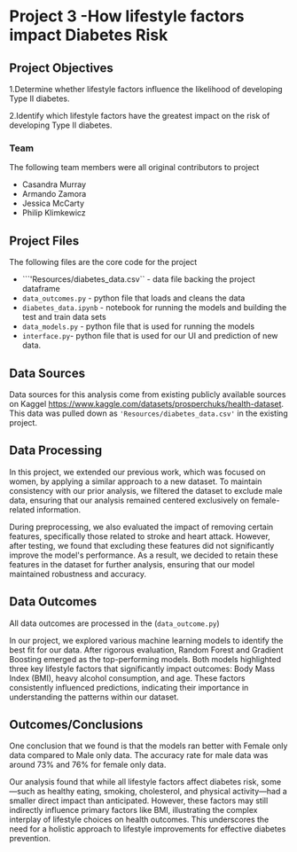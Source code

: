 # Project 3 -How lifestyle factors impact Diabetes Risk

## Project Objectives
1.Determine whether lifestyle factors influence the likelihood of developing Type II diabetes.

2.Identify which lifestyle factors have the greatest impact on the risk of developing Type II diabetes.
### Team

The following team members were all original contributors to project
- Casandra Murray
- Armando Zamora
- Jessica McCarty
- Philip Klimkewicz



## Project Files
The following files are the core code for the project
- ```'Resources/diabetes_data.csv`` - data file backing the project dataframe
- ```data_outcomes.py``` - python file that loads and cleans the data 
- ```diabetes_data.ipynb``` - notebook for running the models and building the test and train data sets
- ```data_models.py``` - python file that is used for running the models 
- ```interface.py```- python file that is used for our UI and prediction of new data.

## Data Sources
Data sources for this analysis come from existing publicly available sources on Kaggel https://www.kaggle.com/datasets/prosperchuks/health-dataset.  This data was pulled down as ```'Resources/diabetes_data.csv'``` in the existing project. 


## Data Processing
In this project, we extended our previous work, which was focused on women, by applying a similar approach to a new dataset. To maintain consistency with our prior analysis, we filtered the dataset to exclude male data, ensuring that our analysis remained centered exclusively on female-related information.

During preprocessing, we also evaluated the impact of removing certain features, specifically those related to stroke and heart attack. However, after testing, we found that excluding these features did not significantly improve the model's performance. As a result, we decided to retain these features in the dataset for further analysis, ensuring that our model maintained robustness and accuracy.


## Data Outcomes
All data outcomes are processed in the (```data_outcome.py```)

In our project, we explored various machine learning models to identify the best fit for our data. After rigorous evaluation, Random Forest and Gradient Boosting emerged as the top-performing models. Both models highlighted three key lifestyle factors that significantly impact outcomes: Body Mass Index (BMI), heavy alcohol consumption, and age. These factors consistently influenced predictions, indicating their importance in understanding the patterns within our dataset.


## Outcomes/Conclusions
One conclusion that we found is that the models ran better with Female only data compared to Male only data. The accuracy rate for male data was around 73% and 76% for female only data. 

Our analysis found that while all lifestyle factors affect diabetes risk, some—such as healthy eating, smoking, cholesterol, and physical activity—had a smaller direct impact than anticipated. However, these factors may still indirectly influence primary factors like BMI, illustrating the complex interplay of lifestyle choices on health outcomes. This underscores the need for a holistic approach to lifestyle improvements for effective diabetes prevention.